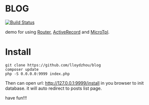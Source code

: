 # BLOG
[![Build Status](https://travis-ci.org/lloydzhou/blog.svg)](https://travis-ci.org/lloydzhou/blog)

demo for using [Router](https://github.com/lloydzhou/router), [ActiveRecord](https://github.com/lloydzhou/activerecord) and [MicroTpl](https://github.com/lloydzhou/microtpl).

# Install

    git clone https://github.com/lloydzhou/blog
    composer update
    php -S 0.0.0.0:9999 index.php

Then can open url: http://127.0.0.1:9999/install in you browser to init database. it will auto redirect to posts list page.

have fun!!!

